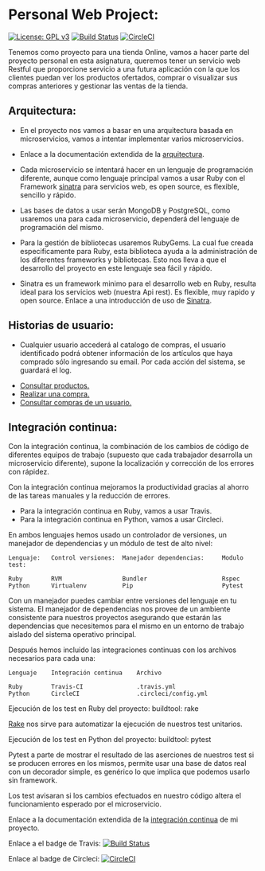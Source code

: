 # Personal Web Project:
[![License: GPL v3](https://img.shields.io/badge/License-GPLv3-blue.svg)](https://www.gnu.org/licenses/gpl-3.0) [![Build Status](https://travis-ci.com/mati3/CC-WebProject.svg?branch=master)](https://travis-ci.com/mati3/CC-WebProject) [![CircleCI](https://circleci.com/gh/mati3/CC-WebProject.svg?style=svg)](https://circleci.com/gh/mati3/CC-WebProject)

Tenemos como proyecto para una tienda Online, vamos a hacer parte del proyecto personal en esta asignatura, queremos tener un servicio web Restful que proporcione servicio a una futura aplicación con la que los clientes puedan ver los productos ofertados, comprar o visualizar sus compras anteriores y gestionar las ventas de la tienda.

## Arquitectura:

* En el proyecto nos vamos a basar en una arquitectura basada en microservicios, vamos a intentar implementar varios microservicios.

* Enlace a la documentación extendida de la [arquitectura](doc/arquitectura.md).

* Cada microservicio se intentará hacer en un lenguaje de programación diferente, aunque como lenguaje principal vamos a usar Ruby con el Framework [sinatra](http://sinatrarb.com/) para servicios web, es open source, es flexible, sencillo y rápido. 

* Las bases de datos a usar serán MongoDB y PostgreSQL, como usaremos una para cada microservicio, dependerá del lenguaje de programación del mismo.

* Para la gestión de bibliotecas usaremos RubyGems. La cual fue creada especificamente para Ruby, esta biblioteca ayuda a la administración de los diferentes frameworks y bibliotecas. Esto nos lleva a que el desarrollo del proyecto en este lenguaje sea fácil y rápido.

* Sinatra es un framework minimo para el desarrollo web en Ruby, resulta ideal para los servicios web (nuestra Api rest). Es flexible, muy rapido y open source. Enlace a una introducción de uso de [Sinatra](http://sinatrarb.com/intro-es.html).

## Historias de usuario:

* Cualquier usuario  accederá al catalogo de compras, el usuario identificado podrá obtener información de los artículos que haya comprado sólo ingresando su email. Por cada acción del sistema, se guardará el log.

- [Consultar productos.](https://github.com/mati3/CC-WebProject/issues/18) 
- [Realizar una compra.](https://github.com/mati3/CC-WebProject/issues/20)
- [Consultar compras de un usuario.](https://github.com/mati3/CC-WebProject/issues/21)

## Integración continua:

Con la integración continua, la combinación de los cambios de código de diferentes equipos de trabajo (supuesto que cada trabajador desarrolla un microservicio diferente), supone la localización y corrección de los errores con rápidez.

Con la integración continua mejoramos la productividad gracias al ahorro de las tareas manuales y la reducción de errores.

* Para la integración continua en Ruby, vamos a usar Travis.
* Para la integración continua en Python, vamos a usar Circleci.

En ambos lenguajes hemos usado un controlador de versiones, un manejador de dependencias y un módulo de test de alto nivel:

    Lenguaje:   Control versiones:  Manejador dependencias:     Modulo test:

    Ruby        RVM                 Bundler                     Rspec
    Python      Virtualenv          Pip                         Pytest

Con un manejador puedes cambiar entre versiones del lenguaje en tu sistema.
El manejador de dependencias nos provee de un ambiente consistente para nuestros proyectos asegurando que estarán las dependencias que necesitemos para el mismo en un entorno de trabajo aislado del sistema operativo principal.

Después hemos incluido las integraciones continuas con los archivos necesarios para cada una:

    Lenguaje    Integración continua    Archivo

    Ruby        Travis-CI               .travis.yml
    Python      CircleCI                .circleci/config.yml

Ejecución de los test en Ruby del proyecto:
buildtool: rake

[Rake](https://github.com/ruby/rake) nos sirve para automatizar la ejecución de nuestros test unitarios.

Ejecución de los test en Python del proyecto:
buildtool: pytest

Pytest a parte de mostrar el resultado de las aserciones de nuestros test si se producen errores en los mismos, permite usar una base de datos real con un decorador simple, es genérico lo que implica que podemos usarlo sin framework.

Los test avisaran si los cambios efectuados en nuestro código altera el funcionamiento esperado por el microservicio.

Enlace a la documentación extendida de la [integración continua](doc/integracion_continua.md) de mi proyecto. 

 Enlace a el badge de Travis: [![Build Status](https://travis-ci.com/mati3/CC-WebProject.svg?branch=master)](https://travis-ci.com/mati3/CC-WebProject)

 Enlace al badge de Circleci: [![CircleCI](https://circleci.com/gh/mati3/CC-WebProject.svg?style=svg)](https://circleci.com/gh/mati3/CC-WebProject)